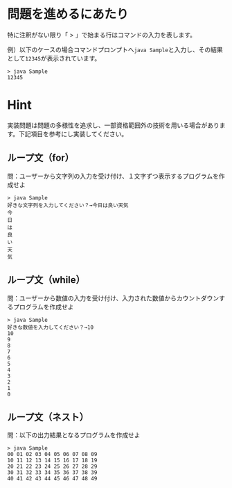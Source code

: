 # 問題を進めるにあたり
特に注釈がない限り「 > 」で始まる行はコマンドの入力を表します。

例）以下のケースの場合コマンドプロンプトへ`java Sample`と入力し、その結果として`12345`が表示されています。
```
> java Sample
12345
```

# Hint
実装問題は問題の多様性を追求し、一部資格範囲外の技術を用いる場合があります。下記項目を参考にし実装してください。

## ループ文（for）
問：ユーザーから文字列の入力を受け付け、１文字ずつ表示するプログラムを作成せよ

```
> java Sample
好きな文字列を入力してください？→今日は良い天気
今
日
は
良
い
天
気
```

## ループ文（while）
問：ユーザーから数値の入力を受け付け、入力された数値からカウントダウンするプログラムを作成せよ

```
> java Sample
好きな数値を入力してください？→10
10
9
8
7
6
5
4
3
2
1
0
```

## ループ文（ネスト）
問：以下の出力結果となるプログラムを作成せよ

```
> java Sample
00 01 02 03 04 05 06 07 08 09
10 11 12 13 14 15 16 17 18 19
20 21 22 23 24 25 26 27 28 29
30 31 32 33 34 35 36 37 38 39
40 41 42 43 44 45 46 47 48 49
```
